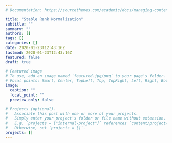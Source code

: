 ```yaml
---
# Documentation: https://sourcethemes.com/academic/docs/managing-content/

title: "Stable Rank Normalization"
subtitle: ""
summary: ""
authors: []
tags: []
categories: []
date: 2020-01-23T12:43:16Z
lastmod: 2020-01-23T12:43:16Z
featured: false
draft: true

# Featured image
# To use, add an image named `featured.jpg/png` to your page's folder.
# Focal points: Smart, Center, TopLeft, Top, TopRight, Left, Right, BottomLeft, Bottom, BottomRight.
image:
  caption: ""
  focal_point: ""
  preview_only: false

# Projects (optional).
#   Associate this post with one or more of your projects.
#   Simply enter your project's folder or file name without extension.
#   E.g. `projects = ["internal-project"]` references `content/project/deep-learning/index.md`.
#   Otherwise, set `projects = []`.
projects: []
---
```

